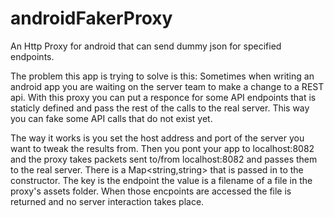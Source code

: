androidFakerProxy
=================

An Http Proxy for android that can send dummy json for specified endpoints.

The problem this app is trying to solve is this: Sometimes when writing an android app you are waiting on the server
team to make a change to a REST api. With this proxy you can put a responce for some API endpoints that is staticly 
defined and pass the rest of the calls to the real server. This way you can fake some API calls that do not exist yet. 

The way it works is you set the host address and port of the server you want to tweak the results from. Then you pont your
app to localhost:8082 and the proxy takes packets sent to/from localhost:8082 and passes them to the real server. There is
a Map<string,string> that is passed in to the constructor. The key is the endpoint the value is a filename of a file in 
the proxy's assets folder. When those encpoints are accessed the file is returned and no server interaction takes place.
